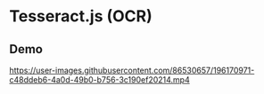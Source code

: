 # Tesseract.js (OCR)

## Demo



https://user-images.githubusercontent.com/86530657/196170971-c48ddeb6-4a0d-49b0-b756-3c190ef20214.mp4





